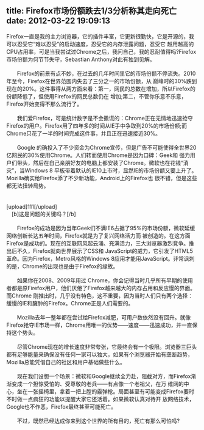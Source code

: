 title: Firefox市场份额跌去1/3分析称其走向死亡
date: 2012-03-22 19:09:13
---

Firefox一直是我的主力浏览器，它的插件丰富，它更新很勤快，它是开源的，我可以忍受它“难以忍受”的启动速度，忍受它的内存泄露问题，忍受它 越用越高的CPU占用率，可是当我尝试过Chrome之后，我问自己，我的忍耐值得吗?Firefox市场份额为何节节失守，Sebastian Anthony对此有独到见解。<br/><br/>　　Firefox的前景有点不妙，在过去的几年时间里它的市场份额不停流失。2010年至今，Firefox在世界范围内失去了三分之一的市场份额，从 巅峰时的30%跌到现在的20%。这件事得从两方面来看：第一，网民的总数在增加，所以Firefox的份额降低了，但使用Firefox的网民总数仍在 增加;第二，不管你乐意不乐意，Firefox开始变得不那么流行了。<br/><br/>　　我们爱Firefox，可是统计数字是不会撒谎的：Chrome正在无情地迅速抢夺Firefox的用户。Firefox用了四年多的时间从IE手中争取到20%的市场份额;而Chrome只花了一半的时间完成这件事，并且正在迅速接近30%。<br/><br/>　　Google 的确投入了不少资金为Chrome宣传，但是广告不可能使得全世界20亿网民的30%使用Chrome。人们转而使用Chrome是因为口碑：Geek和 强力用户们带头，然后在自己亲朋好友的电脑上都安装了Chrome。微软也在花钱“消灾”，当Windows 8 平板带着默认的IE10上市时，显然IE的市场份额又要上升了。Mozilla确实给Firefox添了不少新功能，Android上的Firefox也 很不错，但是这些都无法扭转局势。<br/><br/>　　<br/>[upload]111[/upload]<br/>　[b]这是问题的关键吗？[/b]<br/><br/>　　Firefox的成功是因为当年Geek们不满IE6占据了95%的市场份额，微软延缓网络创新长达五年时间，Firefox就是为了复兴网络活力而 被创造的。在这方面Firefox是成功的。现在的互联网风起云涌、充满活力，三大浏览器激烈竞争。推出后不久，Firefox就向世界展示了CSS和 JavaScript的威力，它引发了HTML5革命。因为Firefox，Metro风格的Windows 8应用才能用JavaScript。非常讽刺的是，Chrome的出现也是由于Firefox的缘故。<br/><br/>　　如果你在2008、2009年用过 Chrome，你会记得当时几乎所有早期的使用者都是原Firefox用户，他们厌倦了Firefox越来越大的内存占用和反应慢的界面。而Chrome 刚推出时，几乎没有特色，这不重要，因为当时人们只有两个选择：缓慢的IE和臃肿的Firefox。Chrome正是人们需要的。<br/><br/>　　Mozilla去年一整年都在尝试给Firefox减肥，可用户数依然没有回升。就像Firefox抢夺IE市场一样，Chrome用唯一的优势——速度——迅速成功，并一直保持这个势头。<br/><br/>　　尽管Chrome现在的增长速度非常夸张，它最终会有一个极限。浏览器三巨头都有足够能量来确保没有任何一家可以独大，如果有个浏览器开始有垄断趋势，Mozilla总能凭借自己的社区和用户基础做些什么。<br/><br/>　　现在我们设想一个场景：微软和Google继续全力赴，阻截对方，而Firefox渐渐变成一个担惊受怕的、受尊敬的老兵——有点像一个老祖父，在万 维网的中心，坐在一张摇椅里，拿着一把上膛的霰弹枪。局面甚至有可能变成Firefox要时不时做一点疯狂的功能以提醒大家它还活着。如果微软认真对待开 放网络技术，Google也不作恶，Firefox最终甚至可能死亡。<br/><br/>　　不过，既然已经达成你来到这个世界的所有目的，死亡有那么可怕吗?